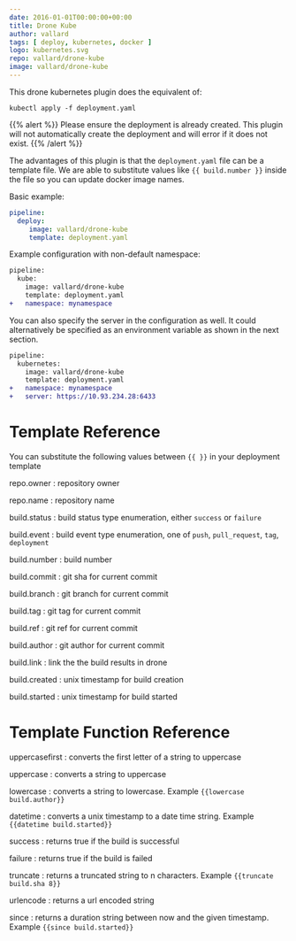 ```yaml
---
date: 2016-01-01T00:00:00+00:00
title: Drone Kube
author: vallard
tags: [ deploy, kubernetes, docker ]
logo: kubernetes.svg
repo: vallard/drone-kube
image: vallard/drone-kube
---
```


This drone kubernetes plugin does the equivalent of:

```nohighlight
kubectl apply -f deployment.yaml
```

{{% alert %}}
Please ensure the deployment is already created. This plugin will not automatically create the deployment and will error if it does not exist.
{{% /alert %}}

The advantages of this plugin is that the `deployment.yaml` file can be a template file.  We are able to substitute values like `{{ build.number }}` inside the file so you can update docker image names.

Basic example:

```yaml
pipeline:
  deploy:
     image: vallard/drone-kube
     template: deployment.yaml
```

Example configuration with non-default namespace:

```diff
pipeline:
  kube:
    image: vallard/drone-kube
    template: deployment.yaml
+   namespace: mynamespace
```

You can also specify the server in the configuration as well.  It could alternatively be specified as an environment variable as shown in the next section.

```diff
pipeline:
  kubernetes:
    image: vallard/drone-kube
    template: deployment.yaml
+   namespace: mynamespace
+   server: https://10.93.234.28:6433
```

# Template Reference

You can substitute the following values between `{{ }}` in your deployment template

repo.owner
: repository owner

repo.name
: repository name

build.status
: build status type enumeration, either `success` or `failure`

build.event
: build event type enumeration, one of `push`, `pull_request`, `tag`, `deployment`

build.number
: build number

build.commit
: git sha for current commit

build.branch
: git branch for current commit

build.tag
: git tag for current commit

build.ref
: git ref for current commit

build.author
: git author for current commit

build.link
: link the the build results in drone

build.created
: unix timestamp for build creation

build.started
: unix timestamp for build started

# Template Function Reference

uppercasefirst
: converts the first letter of a string to uppercase

uppercase
: converts a string to uppercase

lowercase
: converts a string to lowercase. Example `{{lowercase build.author}}`

datetime
: converts a unix timestamp to a date time string. Example `{{datetime build.started}}`

success
: returns true if the build is successful

failure
: returns true if the build is failed

truncate
: returns a truncated string to n characters. Example `{{truncate build.sha 8}}`

urlencode
: returns a url encoded string

since
: returns a duration string between now and the given timestamp. Example `{{since build.started}}`
